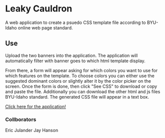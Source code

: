 # Leaky Cauldron

A web application to create a psuedo CSS template file according to BYU-Idaho online web page standard.

## Use
Upload the two banners into the application.  The application will automatically filter with banner goes to which html template display.  

From there, a form will appear asking for which colors you want to use for which features on the template.  To choose colors you can either use the suggested dominant colors or slightly alter it by the color picker on the screen.  Once the form is done, then click "See CSS" to download or copy and paste the file.  Additionally you can download the other html and js files BYU-Idaho standard.  The generated CSS file will appear in a text box.

[Click here for the application!](http://andrewgremlich.github.io/leaky-cauldron/)

### Collborators
Eric Julander 
Jay Hanson